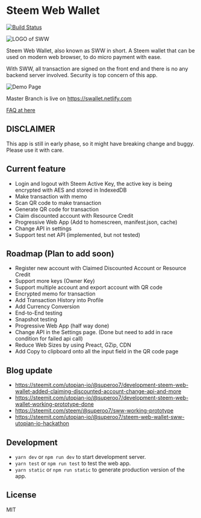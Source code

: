 # Steem Web Wallet

[![Build Status](https://travis-ci.org/superoo7/steem_web_wallet.svg?branch=master)](https://travis-ci.org/superoo7/steem_web_wallet)

![LOGO of SWW](https://ipfs.busy.org/ipfs/QmVZL3XdJJtN71SrR2WJPbC248Q235SfRzMWuWueecudh1)

Steem Web Wallet, also known as SWW in short. A Steem wallet that can be used on modern web browser, to do micro payment with ease.

With SWW, all transaction are signed on the front end and there is no any backend server involved. Security is top concern of this app.

![Demo Page](https://ipfs.busy.org/ipfs/QmVejukXfLJuSmtHPyzx3gjrYazZEDXHraELzCXUk8ikEf)

Master Branch is live on https://swallet.netlify.com

[FAQ at here](https://github.com/superoo7/steem_web_wallet/blob/master/FAQ.md)


## DISCLAIMER
This app is still in early phase, so it might have breaking change and buggy. Please use it with care.

## Current feature

- Login and logout with Steem Active Key, the active key is being encrypted with AES and stored in IndexedDB
- Make transaction with memo
- Scan QR code to make transaction
- Generate QR code for transaction
- Claim discounted account with Resource Credit
- Progressive Web App (Add to homescreen, manifest.json, cache)
- Change API in settings
- Support test net API (implemented, but not tested)

## Roadmap (Plan to add soon)

-   Register new account with Claimed Discounted Account or Resource Credit
-   Support more keys (Owner Key)
-   Support multiple account and export account with QR code
-   Encrypted memo for transaction
-   Add Transaction History into Profile
-   Add Currency Conversion
-   End-to-End testing
-   Snapshot testing
-   Progressive Web App (half way done)
-   Change API in the Settings page. (Done but need to add in race condition for failed api call)
-   Reduce Web Sizes by using Preact, GZip, CDN
-   Add Copy to clipboard onto all the input field in the QR code page

## Blog update

- https://steemit.com/utopian-io/@superoo7/development-steem-web-wallet-added-claiming-discounted-account-change-api-and-more
- https://steemit.com/utopian-io/@superoo7/development-steem-web-wallet-working-prototype-done
- https://steemit.com/steem/@superoo7/sww-working-prototype
- https://steemit.com/utopian-io/@superoo7/steem-web-wallet-sww-utopian-io-hackathon

## Development

-   `yarn dev` or `npm run dev` to start development server.
-   `yarn test` or `npm run test` to test the web app.
-   `yarn static` or `npm run static` to generate production version of the app.

## License

MIT
